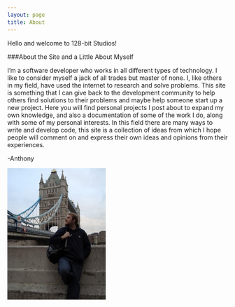 ```yaml
--- 
layout: page
title: About
---
```

Hello and welcome to 128-bit Studios!

###About the Site and a Little About Myself

I’m a software developer who works in all different types of technology. I like to consider myself a jack of all trades but master of none. I, like others in my field, have used the internet to research and solve problems. This site is something that I can give back to the development community to help others find solutions to their problems and maybe help someone start up a new project. Here you will find personal projects I post about to expand my own knowledge, and also a documentation of some of the work I do, along with some of my personal interests. In this field there are many ways to write and develop code, this site is a collection of ideas from which I hope people will comment on and express their own ideas and opinions from their experiences. 

-Anthony

![London 2008](/images/5d80544923feea1ad4b8cefeccdd8254-225x300.jpg)

 